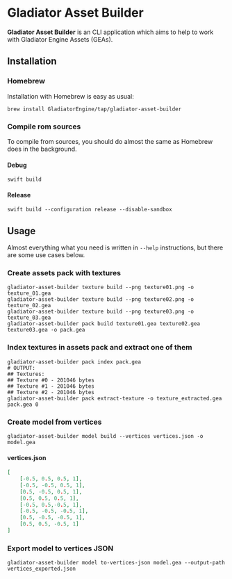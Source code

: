 # Gladiator Asset Builder

**Gladiator Asset Builder** is an CLI application which aims to help to work with Gladiator Engine Assets (GEAs).

## Installation
### Homebrew
Installation with Homebrew is easy as usual:
```shell
brew install GladiatorEngine/tap/gladiator-asset-builder
```
### Compile rom sources
To compile from sources, you should do almost the same as Homebrew does in the background.
#### Debug
```shell
swift build
```
#### Release
```shell
swift build --configuration release --disable-sandbox
```
## Usage
Almost everything what you need is written in `--help` instructions, but there are some use cases below.
### Create assets pack with textures
```shell
gladiator-asset-builder texture build --png texture01.png -o texture_01.gea
gladiator-asset-builder texture build --png texture02.png -o texture_02.gea
gladiator-asset-builder texture build --png texture03.png -o texture_03.gea
gladiator-asset-builder pack build texture01.gea texture02.gea texture03.gea -o pack.gea
```
### Index textures in assets pack and extract one of them
```shell
gladiator-asset-builder pack index pack.gea
# OUTPUT:
## Textures: 
## Texture #0 - 201046 bytes
## Texture #1 - 201046 bytes
## Texture #2 - 201046 bytes
gladiator-asset-builder pack extract-texture -o texture_extracted.gea pack.gea 0
```
### Create model from vertices
```shell
gladiator-asset-builder model build --vertices vertices.json -o model.gea
```
#### vertices.json
```json
[
    [-0.5, 0.5, 0.5, 1],
    [-0.5, -0.5, 0.5, 1],
    [0.5, -0.5, 0.5, 1],
    [0.5, 0.5, 0.5, 1],
    [-0.5, 0.5,-0.5, 1],
    [-0.5, -0.5, -0.5, 1],
    [0.5, -0.5, -0.5, 1],
    [0.5, 0.5, -0.5, 1]
]
```
### Export model to vertices JSON
```shell
gladiator-asset-builder model to-vertices-json model.gea --output-path vertices_exported.json
```
